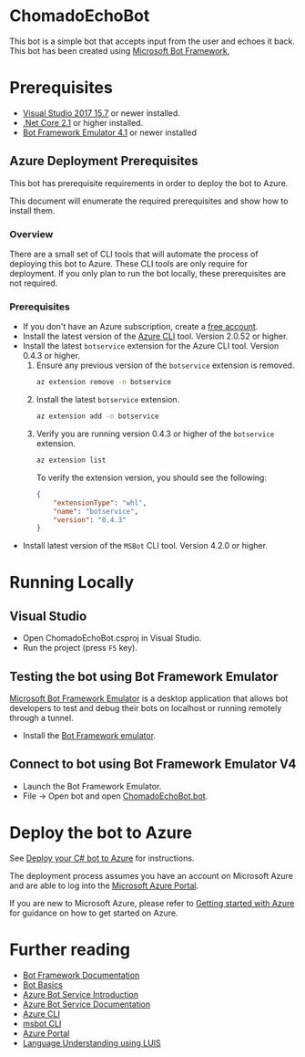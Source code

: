 # ChomadoEchoBot

This bot is a simple bot that accepts input from the user and echoes it back.
This bot has been created using [Microsoft Bot Framework][1], 

# Prerequisites
- [Visual Studio 2017 15.7][2] or newer installed.
- [.Net Core 2.1][3] or higher installed.  
- [Bot Framework Emulator 4.1][6] or newer installed

## Azure Deployment Prerequisites
This bot has prerequisite requirements in order to deploy the bot to Azure.

This document will enumerate the required prerequisites and show how to install them.

### Overview
There are a small set of CLI tools that will automate the process of deploying this bot to Azure.  These CLI tools are only require for deployment.  If you only plan to run the bot locally, these prerequisites are not required.

### Prerequisites
- If you don't have an Azure subscription, create a [free account][10].
- Install the latest version of the [Azure CLI][11] tool. Version 2.0.52 or higher.
- Install the latest `botservice` extension for the Azure CLI tool. Version 0.4.3 or higher.
    1. Ensure any previous version of the `botservice` extension is removed.
        ```bash
        az extension remove -n botservice
        ```
    1. Install the latest `botservice` extension.
        ```bash
        az extension add -n botservice
        ```
    1. Verify you are running version 0.4.3 or higher of the `botservice` extension.
        ```bash
        az extension list
        ```
        To verify the extension version, you should see the following:
        ```json
        {
            "extensionType": "whl",
            "name": "botservice",
            "version": "0.4.3"
        }
        ```
- Install latest version of the `MSBot` CLI tool. Version 4.2.0 or higher.

# Running Locally

## Visual Studio
- Open ChomadoEchoBot.csproj in Visual Studio.
- Run the project (press `F5` key).

## Testing the bot using Bot Framework Emulator
[Microsoft Bot Framework Emulator][5] is a desktop application that allows bot 
developers to test and debug their bots on localhost or running remotely through a tunnel.
- Install the [Bot Framework emulator][6].

## Connect to bot using Bot Framework Emulator **V4**
- Launch the Bot Framework Emulator.
- File -> Open bot and open [ChomadoEchoBot.bot](ChomadoEchoBot.bot).

# Deploy the bot to Azure
See [Deploy your C# bot to Azure][50] for instructions.

The deployment process assumes you have an account on Microsoft Azure and are able to log into the [Microsoft Azure Portal][60].

If you are new to Microsoft Azure, please refer to [Getting started with Azure][70] for guidance on how to get started on Azure.

# Further reading
* [Bot Framework Documentation][80]
* [Bot Basics][90]
* [Azure Bot Service Introduction][100]
* [Azure Bot Service Documentation][110]
* [Azure CLI][120]
* [msbot CLI][130]
* [Azure Portal][140]
* [Language Understanding using LUIS][150]

[1]: https://dev.botframework.com
[2]: https://docs.microsoft.com/visualstudio/releasenotes/vs2017-relnotes?WT.mc_id=dotnet-0000-machiy
[3]: https://dotnet.microsoft.com/download/dotnet-core/2.1?WT.mc_id=dotnet-0000-machiy
[5]: https://github.com/microsoft/botframework-emulator
[6]: https://aka.ms/botframeworkemulator

[10]: https://azure.microsoft.com/free/?WT.mc_id=dotnet-0000-machiy
[11]: https://docs.microsoft.com/cli/azure/install-azure-cli?view=azure-cli-latest&WT.mc_id=dotnet-0000-machiy

[50]: https://docs.microsoft.com/azure/bot-service/bot-builder-howto-deploy-azure?view=azure-bot-service-4.0&WT.mc_id=dotnet-0000-machiy
[60]: https://portal.azure.com/?WT.mc_id=dotnet-0000-machiy
[70]: https://azure.microsoft.com/get-started/?WT.mc_id=dotnet-0000-machiy
[80]: https://docs.botframework.com
[90]: https://docs.microsoft.com/azure/bot-service/bot-builder-basics?view=azure-bot-service-4.0&WT.mc_id=dotnet-0000-machiy
[100]: https://docs.microsoft.com/azure/bot-service/bot-service-overview-introduction?view=azure-bot-service-4.0&WT.mc_id=dotnet-0000-machiy
[110]: https://docs.microsoft.com/azure/bot-service/?view=azure-bot-service-4.0&WT.mc_id=dotnet-0000-machiy
[120]: https://docs.microsoft.com/cli/azure/?view=azure-cli-latest&WT.mc_id=dotnet-0000-machiy
[130]: https://github.com/Microsoft/botbuilder-tools/tree/master/packages/MSBot
[140]: https://portal.azure.com/?WT.mc_id=dotnet-0000-machiy
[150]: https://www.luis.ai